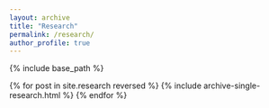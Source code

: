 ```yaml
---
layout: archive
title: "Research"
permalink: /research/
author_profile: true
---
```


<style>
a:link {
  text-decoration: none;
}
</style>

{% include base_path %}

{% for post in site.research reversed %}
  {% include archive-single-research.html %}
{% endfor %}